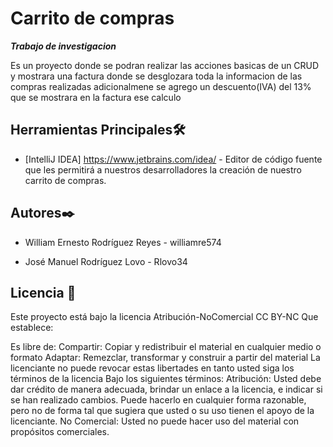 # Carrito de compras

_**Trabajo de investigacion**_

Es un proyecto donde se podran realizar las acciones basicas de un CRUD y mostrara una factura donde se desglozara toda la informacion
de las compras realizadas adicionalmene se agrego un descuento(IVA) del 13% que se mostrara en la factura ese calculo

## Herramientas Principales🛠️

* [IntelliJ IDEA] https://www.jetbrains.com/idea/ - Editor de código fuente que les permitirá a nuestros desarrolladores la creación de nuestro carrito de compras.



## Autores✒️

* William Ernesto Rodríguez Reyes - williamre574					

* José Manuel Rodríguez Lovo - Rlovo34




## Licencia 📄

Este proyecto está bajo la licencia Atribución-NoComercial CC BY-NC Que establece:

Es libre de:
Compartir: Copiar y redistribuir el material en cualquier medio o formato
Adaptar: Remezclar, transformar y construir a partir del material
La licenciante no puede revocar estas libertades en tanto usted siga los términos de la licencia
Bajo los siguientes términos:
Atribución: Usted debe dar crédito de manera adecuada, brindar un enlace a la licencia, e indicar si se han realizado cambios. Puede hacerlo en cualquier forma razonable, pero no de forma tal que sugiera que usted o su uso tienen el apoyo de la licenciante.
No Comercial: Usted no puede hacer uso del material con propósitos comerciales.





